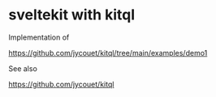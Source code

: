# sveltekit with kitql

Implementation of 

https://github.com/jycouet/kitql/tree/main/examples/demo1

See also

https://github.com/jycouet/kitql


